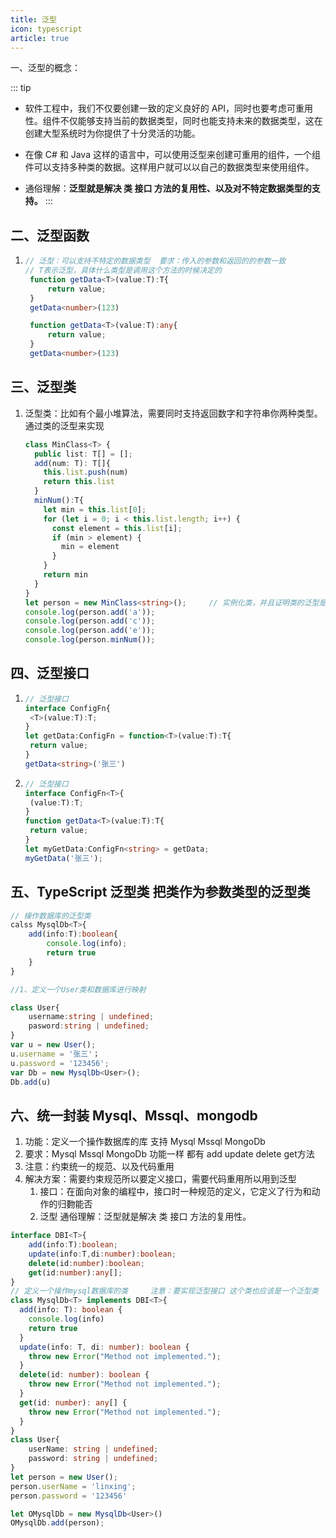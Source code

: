 ```yaml
---
title: 泛型
icon: typescript
article: true
---
```


一、泛型的概念：

::: tip
   - 软件工程中，我们不仅要创建一致的定义良好的 API，同时也要考虑可重用性。组件不仅能够支持当前的数据类型，同时也能支持未来的数据类型，这在创建大型系统时为你提供了十分灵活的功能。
  
   - 在像 C# 和 Java 这样的语言中，可以使用泛型来创建可重用的组件，一个组件可以支持多种类的数据。这样用户就可以以自己的数据类型来使用组件。
  
   - 通俗理解：**泛型就是解决 类 接口 方法的复用性、以及对不特定数据类型的支持。**
:::

## 二、泛型函数

1. ```typescript
   // 泛型：可以支持不特定的数据类型  要求：传入的参数和返回的的参数一致
   // T表示泛型，具体什么类型是调用这个方法的时候决定的
   	function getData<T>(value:T):T{
   		return value;
   	}
   	getData<number>(123)
   
   	function getData<T>(value:T):any{
   		return value;
   	}
   	getData<number>(123)
   ```

## 三、泛型类

1. 泛型类：比如有个最小堆算法，需要同时支持返回数字和字符串你两种类型。通过类的泛型来实现

   ```typescript
   class MinClass<T> {
     public list: T[] = [];
     add(num: T): T[]{
       this.list.push(num)
       return this.list
     }
     minNum():T{
       let min = this.list[0];
       for (let i = 0; i < this.list.length; i++) {
         const element = this.list[i];
         if (min > element) {
           min = element
         }
       }
       return min
     }
   }
   let person = new MinClass<string>();		// 实例化类，并且证明类的泛型是number 
   console.log(person.add('a'));
   console.log(person.add('c'));
   console.log(person.add('e'));
   console.log(person.minNum());			
   ```

## 四、泛型接口

1. ```typescript
   // 泛型接口
   interface ConfigFn{
   	<T>(value:T):T;
   }
   let getData:ConfigFn = function<T>(value:T):T{
   	return value;
   }
   getData<string>('张三')
   ```

2. ```typescript
   // 泛型接口
   interface ConfigFn<T>{
   	(value:T):T;
   }
   function getData<T>(value:T):T{
   	return value;
   }
   let myGetData:ConfigFn<string> = getData;
   myGetData('张三');
   ```

## 五、TypeScript 泛型类 把类作为参数类型的泛型类

```typescript
// 操作数据库的泛型类
calss MysqlDb<T>{
	add(info:T):boolean{
		console.log(info);
		return true
	}
}

//1、定义一个User类和数据库进行映射

class User{
    username:string | undefined;
    pasword:string | undefined;
}
var u = new User();
u.username = '张三'；
u.password = '123456';
var Db = new MysqlDb<User>();
Db.add(u)
```

## 六、统一封装 Mysql、Mssql、mongodb

1. 功能：定义一个操作数据库的库  支持 Mysql Mssql MongoDb
2. 要求：Mysql Mssql MongoDb 功能一样 都有 add  update delete get方法
3. 注意：约束统一的规范、以及代码重用
4. 解决方案：需要约束规范所以要定义接口，需要代码重用所以用到泛型
   1. 接口：在面向对象的编程中，接口时一种规范的定义，它定义了行为和动作的归覅能否
   2. 泛型 通俗理解：泛型就是解决 类 接口 方法的复用性。

```typescript
interface DBI<T>{
    add(info:T):boolean;
    update(info:T,di:number):boolean;
    delete(id:number):boolean;
    get(id:number):any[];
}
// 定义一个操作mysql数据库的类     注意：要实现泛型接口 这个类也应该是一个泛型类
class MysqlDb<T> implements DBI<T>{
  add(info: T): boolean {
    console.log(info)
    return true
  }
  update(info: T, di: number): boolean {
    throw new Error("Method not implemented.");
  }
  delete(id: number): boolean {
    throw new Error("Method not implemented.");
  }
  get(id: number): any[] {
    throw new Error("Method not implemented.");
  }
}
class User{
    userName: string | undefined;
    password: string | undefined;
}
let person = new User();
person.userName = 'linxing';
person.password = '123456'

let OMysqlDb = new MysqlDb<User>()
OMysqlDb.add(person);

```





